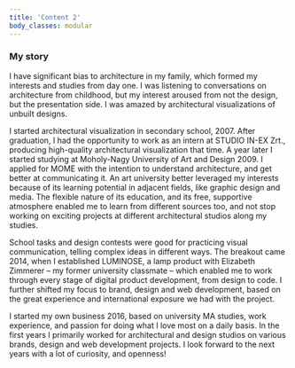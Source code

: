 ```yaml
---
title: 'Content 2'
body_classes: modular
---
```


### My story
I have significant bias to architecture in my family, which formed my interests and studies from day one. I was listening to conversations on architecture from childhood, but my interest aroused from not the design, but the presentation side. I was amazed by architectural visualizations of unbuilt designs.

I started architectural visualization in secondary school, 2007. After graduation, I had the opportunity to work as an intern at STUDIO IN-EX Zrt., producing high-quality architectural visualization that time. A year later I started studying at Moholy-Nagy University of Art and Design 2009.
I applied for MOME with the intention to understand architecture, and get better at communicating it. An art university better leveraged my interests because of its learning potential in adjacent fields, like graphic design and media. The flexible nature of its education, and its free, supportive atmosphere enabled me to learn from different sources too, and not stop working on exciting projects at different architectural studios along my studies.

School tasks and design contests were good for practicing visual communication, telling complex ideas in different ways. The breakout came 2014, when I established LUMINOSE, a lamp product with Elizabeth Zimmerer – my former university classmate – which enabled me to work through every stage of digital product development, from design to code. I further shifted my focus to brand, design and web development, based on the great experience and international exposure we had with the project.

I started my own business 2016, based on university MA studies, work experience, and passion for doing what I love most on a daily basis. In the first years I primarily worked for architectural and design studios on various brands, design and web development projects. I look forward to the next years with a lot of curiosity, and openness!

